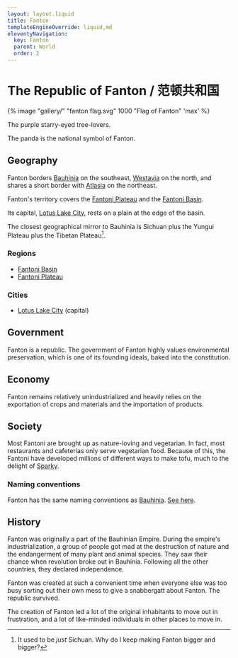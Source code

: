 ```yaml
---
layout: layout.liquid
title: Fanton
templateEngineOverride: liquid,md
eleventyNavigation:
  key: Fanton
  parent: World
  order: 2
---
```


# The Republic of Fanton / 范顿共和国

{% image "gallery/" "fanton flag.svg" 1000 "Flag of Fanton" 'max' %}

The purple starry-eyed tree-lovers.

The panda is the national symbol of Fanton.

## Geography

Fanton borders [Bauhinia](/world/bauhinia/) on the southeast, [Westavia](/world/westavia/) on the north, and shares a short border with [Atlasia](/world/atlasia/) on the northeast.

Fanton's territory covers the [Fantoni Plateau](/world/fanton/fantoni-plateau/) and the [Fantoni Basin](/world/fanton/fantoni-basin/).

Its capital, [Lotus Lake City](/world/fanton/lotus-lake-city/), rests on a plain at the edge of the basin.

The closest geographical mirror to Bauhinia is Sichuan plus the Yungui Plateau plus the Tibetan Plateau[^1].

[^1]: It used to be *just* Sichuan. Why do I keep making Fanton bigger and bigger?

### Regions

- [Fantoni Basin](/world/fanton/fantoni-basin/)
- [Fantoni Plateau](/world/fanton/fantoni-plateau/)

### Cities

- [Lotus Lake City](/world/fanton/lotus-lake-city/) (capital)

## Government

Fanton is a republic. The government of Fanton highly values environmental preservation, which is one of its founding ideals, baked into the constitution.

## Economy

Fanton remains relatively unindustrialized and heavily relies on the exportation of crops and materials and the importation of products.

## Society

Most Fantoni are brought up as nature-loving and vegetarian. In fact, most restaurants and cafeterias only serve vegetarian food. Because of this, the Fantoni have developed millions of different ways to make tofu, much to the delight of [Sparky](/characters/sparky/).

### Naming conventions

Fanton has the same naming conventions as [Bauhinia](/world/bauhinia/). [See here](/world/bauhinia/#naming-conventions).

## History

Fanton was originally a part of the Bauhinian Empire. During the empire's industrialization, a group of people got mad at the destruction of nature and the endangerment of many plant and animal species. They saw their chance when revolution broke out in Bauhinia. Following all the other countries, they declared independence.

Fanton was created at such a convenient time when everyone else was too busy sorting out their own mess to give a snabbergatt about Fanton. The republic survived.

The creation of Fanton led a lot of the original inhabitants to move out in frustration, and a lot of like-minded individuals in other places to move in.
